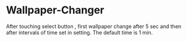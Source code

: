 # Wallpaper-Changer

After touching select button , first wallpaper change after 5 sec and then after intervals of time set in setting. The default time is 1 min.
